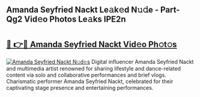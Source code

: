 ## Amanda Seyfried Nackt Le𝚊k𝚎d N𝚞𝚍e - Part-Qg2 Vid𝚎o Photos Le𝚊ks IPE2n

# <h2><a href="http://fb08ng4.evod.top/?m=Amanda+Seyfried+Nackt">🔗 👉🔴 Amanda Seyfried Nackt Vid𝚎o Ph𝚘t𝚘s</a></h2>

[![Amanda Seyfried Nackt N𝚞d𝚎s](https://i.imgur.com/8V9OHl7.gif)](http://fb08ng4.evod.top/?m=Amanda+Seyfried+Nackt)
Digital influencer Amanda Seyfried Nackt and multimedia artist renowned for sharing lifestyle and dance-related content via solo and collaborative performances and brief vlogs. Charismatic performer Amanda Seyfried Nackt, celebrated for their captivating stage presence and entertaining performances. 
